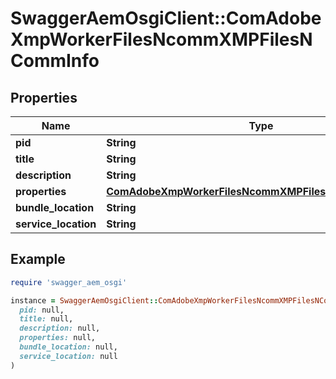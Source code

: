 # SwaggerAemOsgiClient::ComAdobeXmpWorkerFilesNcommXMPFilesNCommInfo

## Properties

| Name | Type | Description | Notes |
| ---- | ---- | ----------- | ----- |
| **pid** | **String** |  | [optional] |
| **title** | **String** |  | [optional] |
| **description** | **String** |  | [optional] |
| **properties** | [**ComAdobeXmpWorkerFilesNcommXMPFilesNCommProperties**](ComAdobeXmpWorkerFilesNcommXMPFilesNCommProperties.md) |  | [optional] |
| **bundle_location** | **String** |  | [optional] |
| **service_location** | **String** |  | [optional] |

## Example

```ruby
require 'swagger_aem_osgi'

instance = SwaggerAemOsgiClient::ComAdobeXmpWorkerFilesNcommXMPFilesNCommInfo.new(
  pid: null,
  title: null,
  description: null,
  properties: null,
  bundle_location: null,
  service_location: null
)
```

